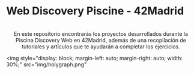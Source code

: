 # Web Discovery Piscine - 42Madrid

<br/>
<div align="center">
    En este repositorio encontrarás los proyectos desarrollados durante la Piscina Discovery Web en <a, href="https://www.42madrid.com/">42Madrid</a>, además de una recopilación de tutoriales y artículos que te ayudarán a completar los ejercicios.
</div>



<img
    style="display: block; 
    margin-left: auto; 
    margin-right: auto;
    width: 30%;"
	src="img/holygraph.png"

></img>